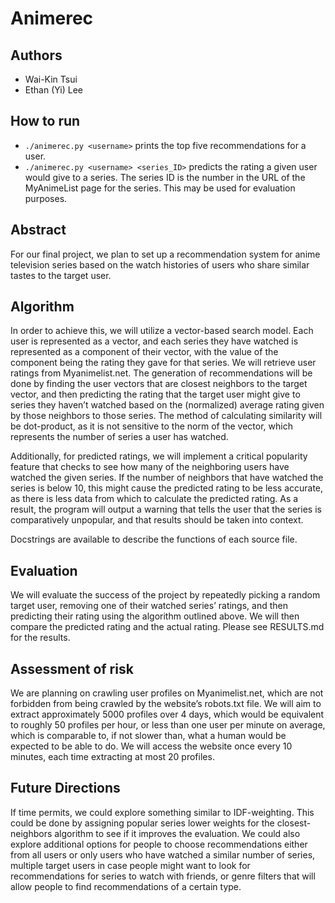 # Animerec

## Authors

- Wai-Kin Tsui
- Ethan (Yi) Lee

## How to run

* `./animerec.py <username>` prints the top five recommendations for a user.
* `./animerec.py <username> <series_ID>` predicts the rating a given user would give to a series.
The series ID is the number in the URL of the MyAnimeList page for the series.
This may be used for evaluation purposes.

## Abstract

For our final project, we plan to set up a recommendation system for anime television series based on
the watch histories of users who share similar tastes to the target user.

## Algorithm

In order to achieve this, we will utilize a vector-based search model. Each user is represented as a
vector, and each series they have watched is represented as a component of their vector, with the value
of the component being the rating they gave for that series. We will retrieve user ratings from
Myanimelist.net. The generation of recommendations will be done by finding the user vectors that are
closest neighbors to the target vector, and then predicting the rating that the target user might give to
series they haven’t watched based on the (normalized) average rating given by those neighbors to those series.
The method of calculating similarity will be dot-product, as it is not sensitive to the norm of the
vector, which represents the number of series a user has watched.

Additionally, for predicted ratings, we will implement a critical popularity feature that checks to see
how many of the neighboring users have watched the given series. If the number of neighbors that have
watched the series is below 10, this might cause the predicted rating to be less accurate, as there is
less data from which to calculate the predicted rating. As a result, the program will output a warning
that tells the user that the series is comparatively unpopular, and that results should be taken
into context.

Docstrings are available to describe the functions of each source file.

## Evaluation

We will evaluate the success of the project by repeatedly picking a random target user, removing one of
their watched series’ ratings, and then predicting their rating using the algorithm outlined above. We
will then compare the predicted rating and the actual rating. Please see RESULTS.md for the results.

## Assessment of risk

We are planning on crawling user profiles on Myanimelist.net, which are not forbidden from being
crawled by the website’s robots.txt file. We will aim to extract approximately 5000 profiles over 4 days,
which would be equivalent to roughly 50 profiles per hour, or less than one user per minute on average,
which is comparable to, if not slower than, what a human would be expected to be able to do. We will
access the website once every 10 minutes, each time extracting at most 20 profiles.

## Future Directions

If time permits, we could explore something similar to IDF-weighting. This could be done by
assigning popular series lower weights for the closest-neighbors algorithm to see if it improves the evaluation.
We could also explore additional options for people to choose recommendations either from all users or
only users who have watched a similar number of series, multiple target users in case people might
want to look for recommendations for series to watch with friends, or genre filters that will allow
people to find recommendations of a certain type.
